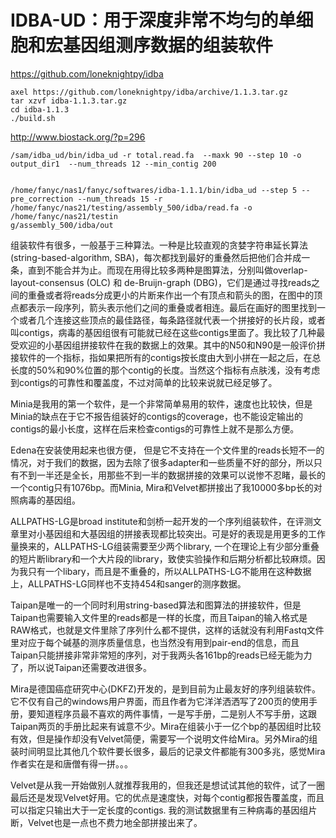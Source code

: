 # IDBA-UD：用于深度非常不均匀的单细胞和宏基因组测序数据的组装软件
https://github.com/loneknightpy/idba
```
axel https://github.com/loneknightpy/idba/archive/1.1.3.tar.gz
tar xzvf idba-1.1.3.tar.gz
cd idba-1.1.3
./build.sh
```
http://www.biostack.org/?p=296

```
/sam/idba_ud/bin/idba_ud -r total.read.fa  --maxk 90 --step 10 -o output_dir1  --num_threads 12 --min_contig 200


/home/fanyc/nas1/fanyc/softwares/idba-1.1.1/bin/idba_ud --step 5 --pre_correction --num_threads 15 -r /home/fanyc/nas21/testing/assembly_500/idba/read.fa -o /home/fanyc/nas21/testin
g/assembly_500/idba/out
```

组装软件有很多，一般基于三种算法。一种是比较直观的贪婪字符串延长算法 (string-based-algorithm, SBA)，每次都找到最好的重叠然后把他们合并成一条，直到不能合并为止。而现在用得比较多两种是图算法，分别叫做overlap-layout-consensus (OLC) 和 de-Bruijn-graph (DBG)，它们是通过寻找reads之间的重叠或者将reads分成更小的片断来作出一个有顶点和箭头的图，在图中的顶点都表示一段序列，箭头表示他们之间的重叠或者相连。最后在画好的图里找到一个或者几个连接这些顶点的最佳路径，每条路径就代表一个拼接好的长片段，或者叫contigs，病毒的基因组很有可能就已经在这些contigs里面了。我比较了几种最受欢迎的小基因组拼接软件在我的数据上的效果。其中的N50和N90是一般评价拼接软件的一个指标，指如果把所有的contigs按长度由大到小拼在一起之后，在总长度的50%和90%位置的那个contig的长度。当然这个指标有点肤浅，没有考虑到contigs的可靠性和覆盖度，不过对简单的比较来说就已经足够了。

Minia是我用的第一个软件，是一个非常简单易用的软件，速度也比较快，但是Minia的缺点在于它不报告组装好的contigs的coverage，也不能设定输出的contigs的最小长度，这样在后来检查contigs的可靠性上就不是那么方便。



Edena在安装使用起来也很方便， 但是它不支持在一个文件里的reads长短不一的情况，对于我们的数据，因为去除了很多adapter和一些质量不好的部分，所以只有不到一半还是全长，用那些不到一半的数据拼接的效果可以说惨不忍睹，最长的一个contig只有1076bp。而Minia, Mira和Velvet都拼接出了我10000多bp长的对照病毒的基因组。



ALLPATHS-LG是broad institute和剑桥一起开发的一个序列组装软件，在评测文章里对小基因组和大基因组的拼接表现都比较突出。可是好的表现是用更多的工作量换来的，ALLPATHS-LG组装需要至少两个library, 一个在理论上有少部分重叠的短片断library和一个大片段的library，致使实验操作和后期分析都比较麻烦。因为我只有一个libary，而且是不重叠的，所以ALLPATHS-LG不能用在这种数据上，ALLPATHS-LG同样也不支持454和sanger的测序数据。



Taipan是唯一的一个同时利用string-based算法和图算法的拼接软件，但是Taipan也需要输入文件里的reads都是一样的长度，而且Taipan的输入格式是RAW格式，也就是文件里除了序列什么都不提供，这样的话就没有利用Fastq文件里对应于每个碱基的测序质量信息，也当然没有用到pair-end的信息，而且Taipan只能拼接非常非常短的序列，对于我两头各161bp的reads已经无能为力了，所以说Taipan还需要改进很多。



Mira是德国癌症研究中心(DKFZ)开发的，是到目前为止最友好的序列组装软件。它不仅有自己的windows用户界面，而且作者为它洋洋洒洒写了200页的使用手册，要知道程序员最不喜欢的两件事情，一是写手册，二是别人不写手册，这跟Taipan两页的手册比起来有诚意不少。Mira在组装小于一亿个bp的基因组时比较有效，但是操作却没有Velvet简便，需要写一个说明文件给Mira。另外Mira的组装时间明显比其他几个软件要长很多，最后的记录文件都能有300多兆，感觉Mira作者实在是和唐僧有得一拼。。。



Velvet是从我一开始做别人就推荐我用的，但我还是想试试其他的软件，试了一圈最后还是发现Velvet好用。它的优点是速度快，对每个contig都报告覆盖度，而且可以指定只输出大于一定长度的contigs. 我的测试数据里有三种病毒的基因组片断，Velvet也是一点也不费力地全部拼接出来了。
